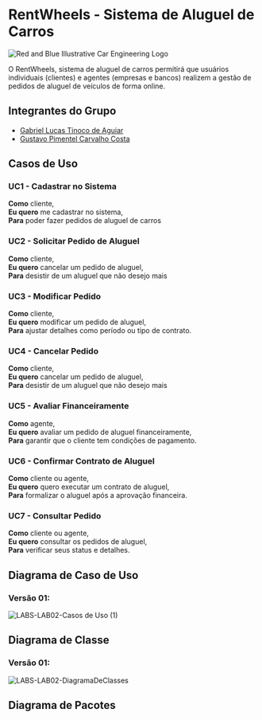# RentWheels - Sistema de Aluguel de Carros

![Red and Blue Illustrative Car Engineering Logo](https://github.com/user-attachments/assets/26969780-49f4-450a-ac75-6782538854cb)


O RentWheels, sistema de aluguel de carros permitirá que usuários individuais (clientes) e agentes (empresas e bancos) realizem a gestão de pedidos de aluguel de veículos de forma online. 

## Integrantes do Grupo
* [Gabriel Lucas Tinoco de Aguiar](https://github.com/gabrieltinoco)
* [Gustavo Pimentel Carvalho Costa](https://github.com/gustavo-p0)

## Casos de Uso


### UC1 - Cadastrar no Sistema

**Como** cliente,<br/> 
**Eu quero** me cadastrar no sistema, <br/>
**Para** poder fazer pedidos de aluguel de carros<br/>


### UC2 - Solicitar Pedido de Aluguel

**Como** cliente,<br/> 
**Eu quero** cancelar um pedido de aluguel,<br/>
**Para** desistir de um aluguel que não desejo mais<br>

### UC3 - Modificar Pedido

**Como** cliente,<br/> 
**Eu quero** modificar um pedido de aluguel,<br/>
**Para** ajustar detalhes como período ou tipo de contrato.<br/>

### UC4 - Cancelar Pedido

**Como** cliente,<br/> 
**Eu quero** cancelar um pedido de aluguel,<br/>
**Para** desistir de um aluguel que não desejo mais<br>


### UC5 - Avaliar Financeiramente

**Como** agente,<br/> 
**Eu quero** avaliar um pedido de aluguel financeiramente,<br/>
**Para** garantir que o cliente tem condições de pagamento.<br>

### UC6 - Confirmar Contrato de Aluguel

**Como** cliente ou agente,<br/> 
**Eu quero**  quero executar um contrato de aluguel,<br/>
**Para** formalizar o aluguel após a aprovação financeira.<br>

### UC7 - Consultar Pedido

**Como** cliente ou agente,<br/> 
**Eu quero**  consultar os pedidos de aluguel,<br/>
**Para** verificar seus status e detalhes.<br>

## Diagrama de Caso de Uso

### Versão 01:
![LABS-LAB02-Casos de Uso (1)](https://github.com/user-attachments/assets/bb450644-1268-410c-a583-682412b6b773)

## Diagrama de Classe

### Versão 01:
![LABS-LAB02-DiagramaDeClasses](https://github.com/user-attachments/assets/06684cc3-65c0-4d6d-85dd-1eeb69d79b26)

## Diagrama de Pacotes
